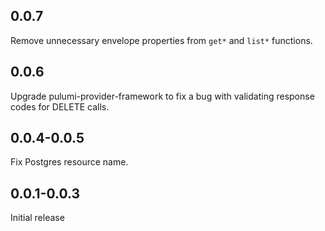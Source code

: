 ## 0.0.7

Remove unnecessary envelope properties from `get*` and `list*` functions.

## 0.0.6

Upgrade pulumi-provider-framework to fix a bug with validating response codes for DELETE calls.

## 0.0.4-0.0.5

Fix Postgres resource name.

## 0.0.1-0.0.3

Initial release
